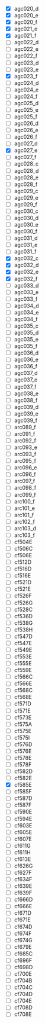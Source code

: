 - [x] agc020_d
- [x] agc020_e
- [x] agc020_f
- [x] agc021_e
- [x] agc021_f
- [ ] agc022_d
- [ ] agc022_e
- [ ] agc022_f
- [ ] agc023_d
- [ ] agc023_e
- [x] agc023_f
- [ ] agc024_d
- [ ] agc024_e
- [ ] agc024_f
- [ ] agc025_d
- [ ] agc025_e
- [ ] agc025_f
- [ ] agc026_d
- [ ] agc026_e
- [ ] agc026_f
- [ ] agc027_d
- [x] agc027_e
- [ ] agc027_f
- [ ] agc028_c
- [ ] agc028_d
- [ ] agc028_e
- [ ] agc028_f
- [ ] agc029_c
- [ ] agc029_e
- [ ] agc029_f
- [ ] agc030_c
- [ ] agc030_d
- [ ] agc030_e
- [ ] agc030_f
- [ ] agc031_d
- [ ] agc031_e
- [ ] agc031_f
- [x] agc032_c
- [x] agc032_d
- [x] agc032_e
- [x] agc032_f
- [ ] agc033_d
- [ ] agc033_e
- [ ] agc033_f
- [ ] agc034_d
- [ ] agc034_e
- [ ] agc034_f
- [ ] agc035_c
- [ ] agc035_d
- [ ] agc035_e
- [ ] agc035_f
- [ ] agc036_d
- [ ] agc036_e
- [ ] agc036_f
- [ ] agc037_d
- [ ] agc037_e
- [ ] agc037_f
- [ ] agc038_e
- [ ] agc038_f
- [ ] agc039_d
- [ ] agc039_e
- [ ] agc039_f
- [ ] arc089_f
- [ ] arc091_f
- [ ] arc092_f
- [ ] arc093_e
- [ ] arc093_f
- [ ] arc095_f
- [ ] arc096_e
- [ ] arc096_f
- [ ] arc097_f
- [ ] arc098_f
- [ ] arc099_f
- [ ] arc100_f
- [ ] arc101_e
- [ ] arc101_f
- [ ] arc102_f
- [ ] arc103_d
- [ ] arc103_f
- [ ] cf504E
- [ ] cf506C
- [ ] cf506E
- [ ] cf512D
- [ ] cf516D
- [ ] cf516E
- [ ] cf521D
- [ ] cf521E
- [ ] cf526F
- [ ] cf526G
- [ ] cf528C
- [ ] cf536D
- [ ] cf538G
- [ ] cf538H
- [ ] cf547D
- [ ] cf547E
- [ ] cf549E
- [ ] cf553E
- [ ] cf555E
- [ ] cf559E
- [ ] cf566C
- [ ] cf566E
- [ ] cf568C
- [ ] cf568E
- [ ] cf571D
- [ ] cf571E
- [ ] cf573E
- [ ] cf575A
- [ ] cf575E
- [ ] cf575I
- [ ] cf576D
- [ ] cf576E
- [ ] cf578E
- [ ] cf578F
- [ ] cf582D
- [ ] cf582E
- [x] cf585E
- [ ] cf585F
- [ ] cf587D
- [ ] cf587F
- [ ] cf590E
- [ ] cf594E
- [ ] cf603E
- [ ] cf605E
- [ ] cf607E
- [ ] cf611G
- [ ] cf611H
- [ ] cf613E
- [ ] cf626G
- [ ] cf627F
- [ ] cf634F
- [ ] cf639E
- [ ] cf639F
- [ ] cf666D
- [ ] cf666E
- [ ] cf671D
- [ ] cf671E
- [ ] cf674D
- [ ] cf674F
- [ ] cf674G
- [ ] cf679E
- [ ] cf685C
- [ ] cf696F
- [ ] cf698D
- [ ] cf700E
- [ ] cf704B
- [ ] cf704C
- [ ] cf704D
- [ ] cf704E
- [ ] cf708D
- [ ] cf708E